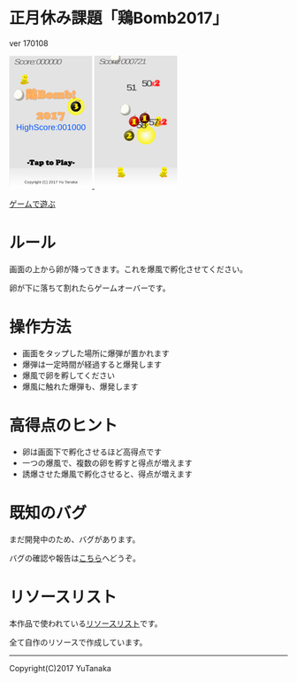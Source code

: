 # 正月休み課題「鶏Bomb2017」
ver 170108
<p>
<a href="https://tanakaedu.github.io/ToriBomb2017/webgl/index.html" target="_blank">
<img src="images/img0.png" height="240px" alt="タイトル画面">
<img src="images/img1.png" height="240px" alt="ゲーム画面">
<p>ゲームで遊ぶ</p>
</a>
</p>

# ルール
画面の上から卵が降ってきます。これを爆風で孵化させてください。

卵が下に落ちて割れたらゲームオーバーです。

# 操作方法
- 画面をタップした場所に爆弾が置かれます
- 爆弾は一定時間が経過すると爆発します
- 爆風で卵を孵してください
- 爆風に触れた爆弾も、爆発します

# 高得点のヒント
- 卵は画面下で孵化させるほど高得点です
- 一つの爆風で、複数の卵を孵すと得点が増えます
- 誘爆させた爆風で孵化させると、得点が増えます

# 既知のバグ
まだ開発中のため、バグがあります。

バグの確認や報告は[こちら](https://github.com/tanakaedu/ToriBomb2017/issues)へどうぞ。

# リソースリスト
本作品で使われている<a href="リソースリスト.xlsx" target="_blank">リソースリスト</a>です。

全て自作のリソースで作成しています。

---
Copyright(C)2017 YuTanaka
